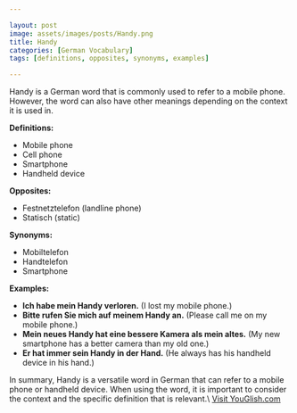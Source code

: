 ```yaml
---

layout: post
image: assets/images/posts/Handy.png
title: Handy
categories: [German Vocabulary]
tags: [definitions, opposites, synonyms, examples]

---
```


Handy is a German word that is commonly used to refer to a mobile phone. However, the word can also have other meanings depending on the context it is used in.

**Definitions:**

- Mobile phone
- Cell phone
- Smartphone
- Handheld device

**Opposites:**

- Festnetztelefon (landline phone)
- Statisch (static)

**Synonyms:**

- Mobiltelefon
- Handtelefon
- Smartphone

**Examples:**

- **Ich habe mein Handy verloren.** (I lost my mobile phone.)
- **Bitte rufen Sie mich auf meinem Handy an.** (Please call me on my mobile phone.)
- **Mein neues Handy hat eine bessere Kamera als mein altes.** (My new smartphone has a better camera than my old one.)
- **Er hat immer sein Handy in der Hand.** (He always has his handheld device in his hand.) 

In summary, Handy is a versatile word in German that can refer to a mobile phone or handheld device. When using the word, it is important to consider the context and the specific definition that is relevant.\ <a id="yg-widget-0" class="youglish-widget" data-query="Handy" data-lang="german" data-components="8412" data-auto-start="0" data-bkg-color="theme_light" data-title="How%20to%20pronounce%20Handy%20in%20German"  rel="nofollow" href="https://youglish.com">Visit YouGlish.com</a><script async src="https://youglish.com/public/emb/widget.js" charset="utf-8"></script>